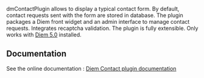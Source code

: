 dmContactPlugin allows to display a typical contact form.
By default, contact requests sent with the form are stored in database.
The plugin packages a Diem front widget and an admin interface to manage contact requests.
Integrates recaptcha validation.
The plugin is fully extensible. Only works with [Diem 5.0](http://diem-project.org/) installed.

Documentation
-------------

See the online documentation : [Diem Contact plugin documentation](http://diem-project.org/plugins/dmcontactplugin)
